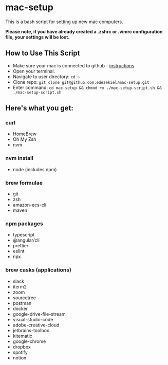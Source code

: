 # mac-setup

This is a bash script for setting up new mac computers.

**Please note, if you have already created a .zshrc or .vimrc configuration file, your settings will be lost.**

## How to Use This Script
- Make sure your mac is connected to github - [instructions](https://help.github.com/en/articles/set-up-git)
- Open your terminal.
- Navigate to user directory: `cd ~`
- Clone repo: `git clone git@github.com:edezekiel/mac-setup.git`
- Enter command: `cd mac-setup && chmod +x ./mac-setup-script.sh && ./mac-setup-script.sh`

## Here's what you get:

### curl
- HomeBrew
- Oh My Zsh
- nvm

### nvm install
- node (includes npm)

### brew formulae
- git
- zsh
- amazon-ecs-cli
- maven

### npm packages
- typescript
- @angular/cli
- prettier
- eslint
- npx

### brew casks (applications)
- slack
- iterm2
- zoom
- sourcetree
- postman
- docker
- google-drive-file-stream
- visual-studio-code
- adobe-creative-cloud
- jetbrains-toolbox
- kitematic
- google-chrome
- dropbox
- spotify
- notion
